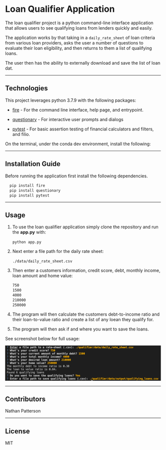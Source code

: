 # Loan Qualifier Application

The loan qualifier project is a python command-line interface application that allows users to see qualifying loans from lenders quickly and easily.

The application works by that taking in a `daily_rate_sheet` of loan criteria from various loan providers, asks the user a number of questions to evaluate their loan eligibility, and then returns to them a list of qualifying loans.

The user then has the ability to externally download and save the list of loan dat.

---

## Technologies

This project leverages python 3.7.9 with the following packages:

* [fire](https://github.com/google/python-fire) - For the command line interface, help page, and entrypoint.

* [questionary](https://github.com/tmbo/questionary) - For interactive user prompts and dialogs

* [pytest](https://docs.pytest.org/en/stable/) - For basic assertion testing of financial calculators and filters, and filio.

On the terminal, under the conda dev environment, install the following:

---

## Installation Guide

Before running the application first install the following dependencies.

```
  pip install fire
  pip install questionary
  pip install pytest
```

---

## Usage

1. To use the loan qualifier application simply clone the repository and run the **app.py** with:

    ```python app.py```

2. Next enter a file path for the daily rate sheet:

    ```./data/daily_rate_sheet.csv```

3. Then enter a customers information, credit score, debt, monthly income, loan amount and home value:

    ```
    750
    1500
    4000
    210000
    250000
    ```

4. The program will then calculate the customers debt-to-income ratio and their loan-to-value ratio and create a list of any loean they qualify for.

5. The program will then ask if and where you want to save the loans.

See screenshot below for full usage:

  ![Loan Qualifier Prompts](images/prompts.png)

---

## Contributors

Nathan Patterson

---

## License

MIT
